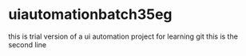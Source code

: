 # uiautomationbatch35eg
this is trial version of a ui automation project for learning git
this is the second line
